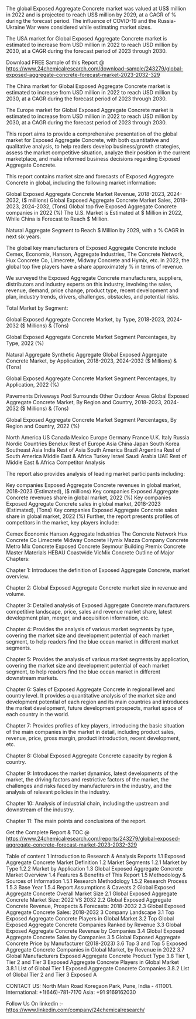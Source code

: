 The global Exposed Aggregate Concrete market was valued at US$ million in 2022 and is projected to reach US$ million by 2029, at a CAGR of % during the forecast period. The influence of COVID-19 and the Russia-Ukraine War were considered while estimating market sizes.

The USA market for Global Exposed Aggregate Concrete market is estimated to increase from USD million in 2022 to reach USD million by 2030, at a CAGR during the forecast period of 2023 through 2030.

Download FREE Sample of this Report @ https://www.24chemicalresearch.com/download-sample/243279/global-exposed-aggregate-concrete-forecast-market-2023-2032-329

The China market for Global Exposed Aggregate Concrete  market is estimated to increase from USD million in 2022 to reach USD million by 2030, at a CAGR during the forecast period of 2023 through 2030.

The Europe market for Global Exposed Aggregate Concrete  market is estimated to increase from USD million in 2022 to reach USD million by 2030, at a CAGR during the forecast period of 2023 through 2030.

This report aims to provide a comprehensive presentation of the global market for Exposed Aggregate Concrete, with both quantitative and qualitative analysis, to help readers develop business/growth strategies, assess the market competitive situation, analyze their position in the current marketplace, and make informed business decisions regarding Exposed Aggregate Concrete.

This report contains market size and forecasts of Exposed Aggregate Concrete in global, including the following market information:

Global Exposed Aggregate Concrete Market Revenue, 2018-2023, 2024-2032, ($ millions)
Global Exposed Aggregate Concrete Market Sales, 2018-2023, 2024-2032, (Tons)
Global top five Exposed Aggregate Concrete companies in 2022 (%)
The U.S. Market is Estimated at $ Million in 2022, While China is Forecast to Reach $ Million.

Natural Aggregate Segment to Reach $ Million by 2029, with a % CAGR in next six years.

The global key manufacturers of Exposed Aggregate Concrete include Cemex, Economix, Hanson, Aggregate Industries, The Concrete Network, Hux Concrete Co, Limecrete, Midway Concrete and Hymix, etc. in 2022, the global top five players have a share approximately % in terms of revenue.

We surveyed the Exposed Aggregate Concrete manufacturers, suppliers, distributors and industry experts on this industry, involving the sales, revenue, demand, price change, product type, recent development and plan, industry trends, drivers, challenges, obstacles, and potential risks.

Total Market by Segment:

Global Exposed Aggregate Concrete Market, by Type, 2018-2023, 2024-2032 ($ Millions) & (Tons)

Global Exposed Aggregate Concrete Market Segment Percentages, by Type, 2022 (%)

Natural Aggregate
Synthetic Aggregate
Global Exposed Aggregate Concrete Market, by Application, 2018-2023, 2024-2032 ($ Millions) & (Tons)

Global Exposed Aggregate Concrete Market Segment Percentages, by Application, 2022 (%)

Pavements
Driveways
Pool Surrounds
Other Outdoor Areas
Global Exposed Aggregate Concrete Market, By Region and Country, 2018-2023, 2024-2032 ($ Millions) & (Tons)

Global Exposed Aggregate Concrete Market Segment Percentages, By Region and Country, 2022 (%)

North America
US
Canada
Mexico
Europe
Germany
France
U.K.
Italy
Russia
Nordic Countries
Benelux
Rest of Europe
Asia
China
Japan
South Korea
Southeast Asia
India
Rest of Asia
South America
Brazil
Argentina
Rest of South America
Middle East & Africa
Turkey
Israel
Saudi Arabia
UAE
Rest of Middle East & Africa
Competitor Analysis

The report also provides analysis of leading market participants including:

Key companies Exposed Aggregate Concrete revenues in global market, 2018-2023 (Estimated), ($ millions)
Key companies Exposed Aggregate Concrete revenues share in global market, 2022 (%)
Key companies Exposed Aggregate Concrete sales in global market, 2018-2023 (Estimated), (Tons)
Key companies Exposed Aggregate Concrete sales share in global market, 2022 (%)
Further, the report presents profiles of competitors in the market, key players include:

Cemex
Economix
Hanson
Aggregate Industries
The Concrete Network
Hux Concrete Co
Limecrete
Midway Concrete
Hymix
Mazza Company Concrete
Metro Mix Concrete
Exposed Concrete
Seymour Building
Premix Concrete
Master Materials
HEBAU
Coastwide
VicMix Concrete
Outline of Major Chapters:

Chapter 1: Introduces the definition of Exposed Aggregate Concrete, market overview.

Chapter 2: Global Exposed Aggregate Concrete market size in revenue and volume.

Chapter 3: Detailed analysis of Exposed Aggregate Concrete manufacturers competitive landscape, price, sales and revenue market share, latest development plan, merger, and acquisition information, etc.

Chapter 4: Provides the analysis of various market segments by type, covering the market size and development potential of each market segment, to help readers find the blue ocean market in different market segments.

Chapter 5: Provides the analysis of various market segments by application, covering the market size and development potential of each market segment, to help readers find the blue ocean market in different downstream markets.

Chapter 6: Sales of Exposed Aggregate Concrete in regional level and country level. It provides a quantitative analysis of the market size and development potential of each region and its main countries and introduces the market development, future development prospects, market space of each country in the world.

Chapter 7: Provides profiles of key players, introducing the basic situation of the main companies in the market in detail, including product sales, revenue, price, gross margin, product introduction, recent development, etc.

Chapter 8: Global Exposed Aggregate Concrete capacity by region & country.

Chapter 9: Introduces the market dynamics, latest developments of the market, the driving factors and restrictive factors of the market, the challenges and risks faced by manufacturers in the industry, and the analysis of relevant policies in the industry.

Chapter 10: Analysis of industrial chain, including the upstream and downstream of the industry.

Chapter 11: The main points and conclusions of the report.

Get the Complete Report & TOC @ https://www.24chemicalresearch.com/reports/243279/global-exposed-aggregate-concrete-forecast-market-2023-2032-329

Table of content
1 Introduction to Research & Analysis Reports
1.1 Exposed Aggregate Concrete Market Definition
1.2 Market Segments
1.2.1 Market by Type
1.2.2 Market by Application
1.3 Global Exposed Aggregate Concrete Market Overview
1.4 Features & Benefits of This Report
1.5 Methodology & Sources of Information
1.5.1 Research Methodology
1.5.2 Research Process
1.5.3 Base Year
1.5.4 Report Assumptions & Caveats
2 Global Exposed Aggregate Concrete Overall Market Size
2.1 Global Exposed Aggregate Concrete Market Size: 2022 VS 2032
2.2 Global Exposed Aggregate Concrete Revenue, Prospects & Forecasts: 2018-2032
2.3 Global Exposed Aggregate Concrete Sales: 2018-2032
3 Company Landscape
3.1 Top Exposed Aggregate Concrete Players in Global Market
3.2 Top Global Exposed Aggregate Concrete Companies Ranked by Revenue
3.3 Global Exposed Aggregate Concrete Revenue by Companies
3.4 Global Exposed Aggregate Concrete Sales by Companies
3.5 Global Exposed Aggregate Concrete Price by Manufacturer (2018-2023)
3.6 Top 3 and Top 5 Exposed Aggregate Concrete Companies in Global Market, by Revenue in 2022
3.7 Global Manufacturers Exposed Aggregate Concrete Product Type
3.8 Tier 1, Tier 2 and Tier 3 Exposed Aggregate Concrete Players in Global Market
3.8.1 List of Global Tier 1 Exposed Aggregate Concrete Companies
3.8.2 List of Global Tier 2 and Tier 3 Exposed A

CONTACT US:
North Main Road Koregaon Park, Pune, India - 411001.
International: +1(646)-781-7170
Asia: +91 9169162030

Follow Us On linkedin :- https://www.linkedin.com/company/24chemicalresearch/
